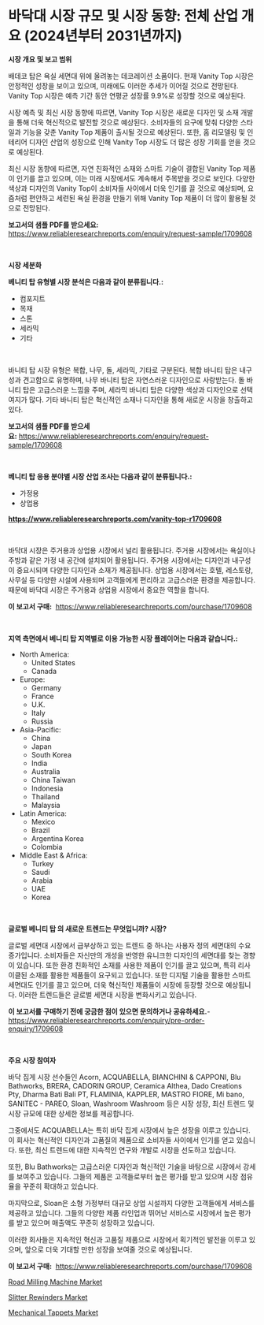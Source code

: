 <p><h1>바닥대 시장 규모 및 시장 동향: 전체 산업 개요 (2024년부터 2031년까지)</h1></p><p><strong>시장 개요 및 보고 범위</strong></p>
<p><p>배데코 탑은 욕실 세면대 위에 올려놓는 데코레이션 소품이다. 현재 Vanity Top 시장은 안정적인 성장을 보이고 있으며, 미래에도 이러한 추세가 이어질 것으로 전망된다. Vanity Top 시장은 예측 기간 동안 연평균 성장률 9.9%로 성장할 것으로 예상된다. </p><p>시장 예측 및 최신 시장 동향에 따르면, Vanity Top 시장은 새로운 디자인 및 소재 개발을 통해 더욱 혁신적으로 발전할 것으로 예상된다. 소비자들의 요구에 맞춰 다양한 스타일과 기능을 갖춘 Vanity Top 제품이 출시될 것으로 예상된다. 또한, 홈 리모델링 및 인테리어 디자인 산업의 성장으로 인해 Vanity Top 시장도 더 많은 성장 기회를 얻을 것으로 예상된다.</p><p>최신 시장 동향에 따르면, 자연 친화적인 소재와 스마트 기술이 결합된 Vanity Top 제품이 인기를 끌고 있으며, 이는 미래 시장에서도 계속해서 주목받을 것으로 보인다. 다양한 색상과 디자인의 Vanity Top이 소비자들 사이에서 더욱 인기를 끌 것으로 예상되며, 요즘처럼 편안하고 세련된 욕실 환경을 만들기 위해 Vanity Top 제품이 더 많이 활용될 것으로 전망된다.</p></p>
<p><strong>보고서의 샘플 PDF를 받으세요:</strong> <a href="https://www.reliableresearchreports.com/enquiry/request-sample/1709608">https://www.reliableresearchreports.com/enquiry/request-sample/1709608</a></p>
<p>&nbsp;</p>
<p><strong>시장 세분화</strong></p>
<p><strong>베니티 탑 유형별 시장 분석은 다음과 같이 분류됩니다.:</strong></p>
<p><ul><li>컴포지트</li><li>목재</li><li>스톤</li><li>세라믹</li><li>기타</li></ul></p>
<p>&nbsp;</p>
<p><p>바니티 탑 시장 유형은 복합, 나무, 돌, 세라믹, 기타로 구분된다. 복합 바니티 탑은 내구성과 견고함으로 유명하며, 나무 바니티 탑은 자연스러운 디자인으로 사랑받는다. 돌 바니티 탑은 고급스러운 느낌을 주며, 세라믹 바니티 탑은 다양한 색상과 디자인으로 선택 여지가 많다. 기타 바니티 탑은 혁신적인 소재나 디자인을 통해 새로운 시장을 창출하고 있다.</p></p>
<p><strong>보고서의 샘플 PDF를 받으세요:</strong>&nbsp;<a href="https://www.reliableresearchreports.com/enquiry/request-sample/1709608">https://www.reliableresearchreports.com/enquiry/request-sample/1709608</a></p>
<p>&nbsp;</p>
<p><strong> 베니티 탑 응용 분야별 시장 산업 조사는 다음과 같이 분류됩니다.:</strong></p>
<p><ul><li>가정용</li><li>상업용</li></ul></p>
<p><strong><a href="https://www.reliableresearchreports.com/vanity-top-r1709608">https://www.reliableresearchreports.com/vanity-top-r1709608</a></strong></p>
<p>&nbsp;</p>
<p><p>바닥대 시장은 주거용과 상업용 시장에서 널리 활용됩니다. 주거용 시장에서는 욕실이나 주방과 같은 가정 내 공간에 설치되어 활용됩니다. 주거용 시장에서는 디자인과 내구성이 중요시되며 다양한 디자인과 소재가 제공됩니다. 상업용 시장에서는 호텔, 레스토랑, 사무실 등 다양한 시설에 사용되며 고객들에게 편리하고 고급스러운 환경을 제공합니다. 때문에 바닥대 시장은 주거용과 상업용 시장에서 중요한 역할을 합니다.</p></p>
<p><strong>이 보고서 구매:</strong>&nbsp; <a href="https://www.reliableresearchreports.com/purchase/1709608">https://www.reliableresearchreports.com/purchase/1709608</a></p>
<p>&nbsp;</p>
<p><strong>지역 측면에서 베니티 탑 지역별로 이용 가능한 시장 플레이어는 다음과 같습니다.:</strong></p>
<p><ul>
    <li>
        North America:
        <ul>
            <li>United States</li>
            <li>Canada</li>
        </ul>
    </li>
    <li>
        Europe:
        <ul>
            <li>Germany</li>
            <li>France</li>
            <li>U.K.</li>
            <li>Italy</li>
            <li>Russia</li>
        </ul>
    </li>
    <li>
        Asia-Pacific:
        <ul>
            <li>China</li>
            <li>Japan</li>
            <li>South Korea</li>
            <li>India</li>
            <li>Australia</li>
            <li>China Taiwan</li>
            <li>Indonesia</li>
            <li>Thailand</li>
            <li>Malaysia</li>
        </ul>
    </li>
    <li>
        Latin America:
        <ul>
            <li>Mexico</li>
            <li>Brazil</li>
            <li>Argentina Korea</li>
            <li>Colombia</li>
        </ul>
    </li>
    <li>
        Middle East & Africa:
        <ul>
            <li>Turkey</li>
            <li>Saudi</li>
            <li>Arabia</li>
            <li>UAE</li>
            <li>Korea</li>
        </ul>
    </li>
    </ul></p>
<p>&nbsp;</p>
<p><strong>글로벌 베니티 탑 의 새로운 트렌드는 무엇입니까? 시장?</strong></p>
<p><p>글로벌 세면대 시장에서 급부상하고 있는 트렌드 중 하나는 사용자 정의 세면대의 수요 증가입니다. 소비자들은 자신만의 개성을 반영한 유니크한 디자인의 세면대를 찾는 경향이 있습니다. 또한 환경 친화적인 소재를 사용한 제품이 인기를 끌고 있으며, 특히 리사이클된 소재를 활용한 제품들이 요구되고 있습니다. 또한 디지털 기술을 활용한 스마트 세면대도 인기를 끌고 있으며, 더욱 혁신적인 제품들이 시장에 등장할 것으로 예상됩니다. 이러한 트렌드들은 글로벌 세면대 시장을 변화시키고 있습니다.</p></p>
<p><strong>이 보고서를 구매하기 전에 궁금한 점이 있으면 문의하거나 공유하세요.</strong>- <a href="https://www.reliableresearchreports.com/enquiry/pre-order-enquiry/1709608">https://www.reliableresearchreports.com/enquiry/pre-order-enquiry/1709608</a></p>
<p>&nbsp;</p>
<p><strong>주요 시장 참여자</strong></p>
<p><p>바닥 집게 시장 선수들인 Acorn, ACQUABELLA, BIANCHINI & CAPPONI, Blu Bathworks, BRERA, CADORIN GROUP, Ceramica Althea, Dado Creations Pty, Dharma Bati Bali PT, FLAMINIA, KAPPLER, MASTRO FIORE, Mi bano, SANITEC - PAREO, Sloan, Washroom Washroom 등은 시장 성장, 최신 트렌드 및 시장 규모에 대한 상세한 정보를 제공합니다. </p><p>그중에서도 ACQUABELLA는 특히 바닥 집게 시장에서 높은 성장을 이루고 있습니다. 이 회사는 혁신적인 디자인과 고품질의 제품으로 소비자들 사이에서 인기를 얻고 있습니다. 또한, 최신 트렌드에 대한 지속적인 연구와 개발로 시장을 선도하고 있습니다.</p><p>또한, Blu Bathworks는 고급스러운 디자인과 혁신적인 기술을 바탕으로 시장에서 강세를 보여주고 있습니다. 그들의 제품은 고객들로부터 높은 평가를 받고 있으며 시장 점유율을 꾸준히 확대하고 있습니다.</p><p>마지막으로, Sloan은 소형 가정부터 대규모 상업 시설까지 다양한 고객들에게 서비스를 제공하고 있습니다. 그들의 다양한 제품 라인업과 뛰어난 서비스로 시장에서 높은 평가를 받고 있으며 매출액도 꾸준히 성장하고 있습니다. </p><p>이러한 회사들은 지속적인 혁신과 고품질 제품으로 시장에서 획기적인 발전을 이루고 있으며, 앞으로 더욱 기대할 만한 성장을 보여줄 것으로 예상됩니다.</p></p>
<p><strong>이 보고서 구매:</strong>&nbsp;&nbsp;<a href="https://www.reliableresearchreports.com/purchase/1709608">https://www.reliableresearchreports.com/purchase/1709608</a></p>
<p><p><a href="https://www.linkedin.com/pulse/road-milling-machine-market-exploring-share-trends-future-growth-qabae?trackingId=SrBf5Ej%2FxAdM%2BFRP7naxsg%3D%3D">Road Milling Machine Market</a></p><p><a href="https://www.linkedin.com/pulse/slitter-rewinders-market-research-report-its-history-h7woe?trackingId=EDe50j%2FxUPnvFzZ9snwynA%3D%3D">Slitter Rewinders Market</a></p><p><a href="https://www.linkedin.com/pulse/mechanical-tappets-market-research-report-provides-thorough-smwde?trackingId=EJ%2FtgEs%2BttGmkwOGhylQlw%3D%3D">Mechanical Tappets Market</a></p></p>